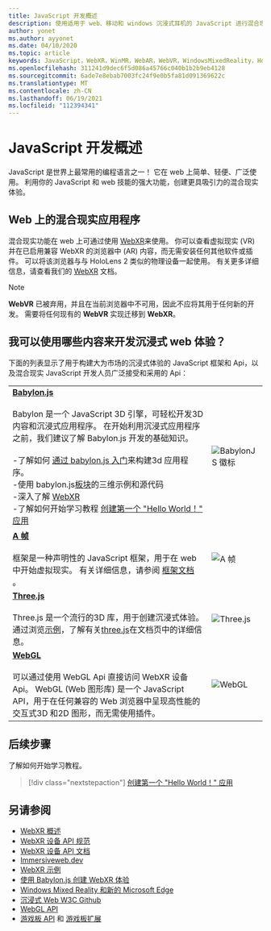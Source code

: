 ```yaml
---
title: JavaScript 开发概述
description: 使用适用于 web、移动和 windows 沉浸式耳机的 JavaScript 进行混合现实开发的概述。
author: yonet
ms.author: ayyonet
ms.date: 04/10/2020
ms.topic: article
keywords: JavaScript，WebXR，WinMR，WebAR，WebVR，WindowsMixedReality，HoloLens，windows mixed reality，web vr，web xr，web mr，web ar，360，360视频，360视频，360照片，360照片，360内容，沉浸式 web，沉浸式 web，IW，immersiveweb
ms.openlocfilehash: 311241d9dec6f5d086a45766c040b1b2b9eb4128
ms.sourcegitcommit: 6ade7e8ebab7003fc24f9e0b5fa81d091369622c
ms.translationtype: MT
ms.contentlocale: zh-CN
ms.lasthandoff: 06/19/2021
ms.locfileid: "112394341"
---
```

# <a name="javascript-development-overview"></a>JavaScript 开发概述

JavaScript 是世界上最常用的编程语言之一！ 它在 web 上简单、轻便、广泛使用。 利用你的 JavaScript 和 web 技能的强大功能，创建更具吸引力的混合现实体验。

## <a name="mixed-reality-applications-on-the-web"></a>Web 上的混合现实应用程序

混合现实功能在 web 上可通过使用 [WebXR](webxr-overview.md)来使用。 你可以查看虚拟现实 (VR) 并在已启用兼容 WebXR 的浏览器中 (AR) 内容，而无需安装任何其他软件或插件。 可以将该浏览器与与 HoloLens 2 类似的物理设备一起使用。 有关更多详细信息，请查看我们的 [WebXR](webxr-overview.md) 文档。

> [!NOTE]
> **WebVR** 已被弃用，并且在当前浏览器中不可用，因此不应将其用于任何新的开发。 需要将任何现有的 **WebVR** 实现迁移到 **WebXR**。

## <a name="what-can-i-use-to-develop-immersive-web-experiences"></a>我可以使用哪些内容来开发沉浸式 web 体验？

下面的列表显示了用于构建大为市场的沉浸式体验的 JavaScript 框架和 Api，以及混合现实 JavaScript 开发人员广泛接受和采用的 Api：

|  |  |
| --- | --- |
|[**Babylon.js**](https://doc.babylonjs.com/)<br/><br/> Babylon 是一个 JavaScript 3D 引擎，可轻松开发3D 内容和沉浸式应用程序。 在开始利用沉浸式应用程序之前，我们建议了解 Babylon.js 开发的基础知识。<br/><br/>-了解如何 [通过 babylon.js 入门](https://doc.babylonjs.com/start)来构建3d 应用程序。<br/>-使用 babylon.js[板块](https://doc.babylonjs.com/examples/)的三维示例和源代码<br/>-深入了解 [WebXR](https://doc.babylonjs.com/divingDeeper/webXR)<br/>-了解如何开始学习教程 [创建第一个 "Hello World！" 应用](tutorials/babylonjs-webxr-helloworld/introduction-01.md)|![BabylonJS 徽标](images/babylon.js.example.png) |
|[**A 帧**](https://aframe.io/) <br/><br/>框架是一种声明性的 JavaScript 框架，用于在 web 中开始虚拟现实。 有关详细信息，请参阅 [框架文档](https://aframe.io/docs/1.2.0/introduction/) 。 |![A 帧](images/a-frame.example.png)  |
|[**Three.js**](https://threejs.org) <br/><br/>Three.js 是一个流行的3D 库，用于创建沉浸式体验。 通过浏览[示例](https://threejs.org/examples/#webgl_animation_cloth)，了解有关[three.js](https://threejs.org/docs/index.html#manual/en/introduction/Creating-a-scene)在文档页中的详细信息。 |![Three.js](images/three.js.example.png)  |
|[**WebGL**](https://developer.mozilla.org/en-US/docs/Web/API/WebGL_API)  <br/><br/>可以通过使用 WebGL Api 直接访问 WebXR 设备 Api。 WebGL (Web 图形库) 是一个 JavaScript API，用于在任何兼容的 Web 浏览器中呈现高性能的交互式3D 和2D 图形，而无需使用插件。 |![WebGL](images/webgl.example.png)  |

## <a name="next-steps"></a>后续步骤

了解如何开始学习教程。

> [!div class="nextstepaction"]
> [创建第一个 "Hello World！" 应用](tutorials/babylonjs-webxr-helloworld/introduction-01.md)

## <a name="see-also"></a>另请参阅

* [WebXR 概述](webxr-overview.md)
* [WebXR 设备 API 规范](https://immersive-web.github.io/webxr/)
* [WebXR 设备 API 文档](https://developer.mozilla.org/en-US/docs/Web/API/WebXR_Device_API)
* [Immersiveweb.dev](https://immersiveweb.dev/)
* [WebXR 示例](https://immersive-web.github.io/webxr-samples/)
* [使用 Babylon.js 创建 WebXR 体验](https://doc.babylonjs.com/how_to/introduction_to_webxr)
* [Windows Mixed Reality 和新的 Microsoft Edge](/windows/mixed-reality/new-microsoft-edge#introducing-the-new-microsoft-edge)
* [沉浸式 Web W3C Github](https://github.com/immersive-web)
* [WebGL API](/previous-versions/windows/internet-explorer/ie-developer/dev-guides/bg182648(v=vs.85))
* [游戏板 API](https://msdn.microsoft.com/library/dn743630(v=vs.85).aspx) 和 [游戏板扩展](https://w3c.github.io/gamepad/extensions.html)

